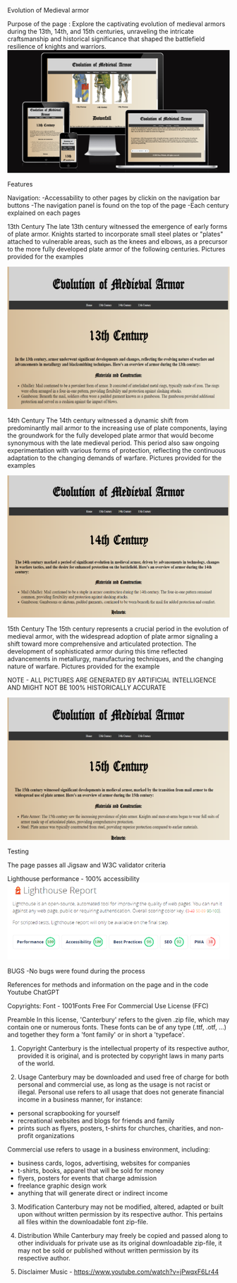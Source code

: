 Evolution of Medieval armor

Purpose of the page :
Explore the captivating evolution of medieval armors during the 13th, 14th, and 15th centuries, unraveling the intricate craftsmanship and historical significance that shaped the battlefield resilience of knights and warriors.
![Screenshot1](images/1ss.png) 

Features

Navigation: 
-Accessability to other pages by clickin on the navigation bar buttons
-The navigation panel is found on the top of the page
-Each century explained on each pages

13th Century
The late 13th century witnessed the emergence of early forms of plate armor. Knights started to incorporate small steel plates or "plates" attached to vulnerable areas, such as the knees and elbows, as a precursor to the more fully developed plate armor of the following centuries.
Pictures provided for the examples

![Screenshot2](images/2ss.png)

14th Century
The 14th century witnessed a dynamic shift from predominantly mail armor to the increasing use of plate components, laying the groundwork for the fully developed plate armor that would become synonymous with the late medieval period. This period also saw ongoing experimentation with various forms of protection, reflecting the continuous adaptation to the changing demands of warfare.
Pictures provided for the examples

![Screenshot3](images/3ss.png)

15th Century
The 15th century represents a crucial period in the evolution of medieval armor, with the widespread adoption of plate armor signaling a shift toward more comprehensive and articulated protection. The development of sophisticated armor during this time reflected advancements in metallurgy, manufacturing techniques, and the changing nature of warfare.
Pictures provided for the example

NOTE - ALL PICTURES ARE GENERATED BY ARTIFICIAL INTELLIGENCE AND MIGHT NOT BE 100% HISTORICALLY ACCURATE

![Screenshot4](images/4ss.png)

Testing

The page passes all Jigsaw and W3C validator criteria

Lighthouse performance - 100% accessibility
![Screenshot5](images/5ss.png)

BUGS
-No bugs were found during the process

References for methods and information on the page and in the code
Youtube
ChatGPT

Copyrights:
Font - 1001Fonts Free For Commercial Use License (FFC)

Preamble
In this license, 'Canterbury' refers to the given .zip file, which may contain one or numerous fonts. These fonts can be of any type (.ttf, .otf, ...) and together they form a 'font family' or in short a 'typeface'.

1. Copyright
Canterbury is the intellectual property of its respective author, provided it is original, and is protected by copyright laws in many parts of the world.

2. Usage
Canterbury may be downloaded and used free of charge for both personal and commercial use, as long as the usage is not racist or illegal. Personal use refers to all usage that does not generate financial income in a business manner, for instance:

 - personal scrapbooking for yourself
 - recreational websites and blogs for friends and family
 - prints such as flyers, posters, t-shirts for churches, charities, and non-profit organizations

Commercial use refers to usage in a business environment, including:

 - business cards, logos, advertising, websites for companies
 - t-shirts, books, apparel that will be sold for money
 - flyers, posters for events that charge admission
 - freelance graphic design work
 - anything that will generate direct or indirect income

3. Modification
Canterbury may not be modified, altered, adapted or built upon without written permission by its respective author. This pertains all files within the downloadable font zip-file.

4. Distribution
While Canterbury may freely be copied and passed along to other individuals for private use as its original downloadable zip-file, it may not be sold or published without written permission by its respective author.

5. Disclaimer
Music - https://www.youtube.com/watch?v=jPwqxF6Lr44
